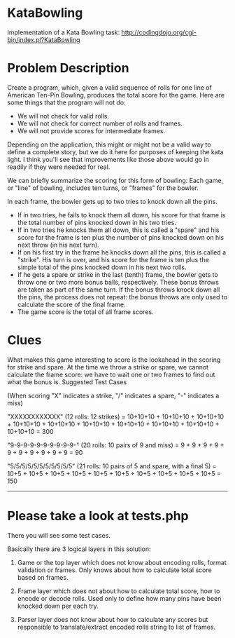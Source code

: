 # KataBowling

Implementation of a Kata Bowling task: http://codingdojo.org/cgi-bin/index.pl?KataBowling

# Problem Description 

Create a program, which, given a valid sequence of rolls for one line of American Ten-Pin Bowling, produces the total score for the game. Here are some things that the program will not do: 
 - We will not check for valid rolls. 
 - We will not check for correct number of rolls and frames. 
 - We will not provide scores for intermediate frames. 

Depending on the application, this might or might not be a valid way to define a complete story, but we do it here for purposes of keeping the kata light. I think you'll see that improvements like those above would go in readily if they were needed for real. 

We can briefly summarize the scoring for this form of bowling: 
Each game, or "line" of bowling, includes ten turns, or "frames" for the bowler. 

In each frame, the bowler gets up to two tries to knock down all the pins. 
- If in two tries, he fails to knock them all down, his score for that frame is the total number of pins knocked down in his two tries. 
- If in two tries he knocks them all down, this is called a "spare" and his score for the frame is ten plus the number of pins knocked down on his next throw (in his next turn). 
- If on his first try in the frame he knocks down all the pins, this is called a "strike". His turn is over, and his score for the frame is ten plus the simple total of the pins knocked down in his next two rolls. 
- If he gets a spare or strike in the last (tenth) frame, the bowler gets to throw one or two more bonus balls, respectively. These bonus throws are taken as part of the same turn. If the bonus throws knock down all the pins, the process does not repeat: the bonus throws are only used to calculate the score of the final frame. 
- The game score is the total of all frame scores. 

# Clues 

What makes this game interesting to score is the lookahead in the scoring for strike and spare. At the time we throw a strike or spare, we cannot calculate the frame score: we have to wait one or two frames to find out what the bonus is. 
Suggested Test Cases 

(When scoring "X" indicates a strike, "/" indicates a spare, "-" indicates a miss) 

"XXXXXXXXXXXX" (12 rolls: 12 strikes) = 10+10+10 + 10+10+10 + 10+10+10 + 10+10+10 + 10+10+10 + 10+10+10 + 10+10+10 + 10+10+10 + 10+10+10 + 10+10+10 = 300 

"9-9-9-9-9-9-9-9-9-9-" (20 rolls: 10 pairs of 9 and miss) = 9 + 9 + 9 + 9 + 9 + 9 + 9 + 9 + 9 + 9 = 90 

"5/5/5/5/5/5/5/5/5/5/5" (21 rolls: 10 pairs of 5 and spare, with a final 5) = 10+5 + 10+5 + 10+5 + 10+5 + 10+5 + 10+5 + 10+5 + 10+5 + 10+5 + 10+5 = 150

--------
Please take a look at tests.php
==================================

There you will see some test cases.

Basically there are 3 logical layers in this solution:

1. Game or the top layer which does not know about encoding rolls, format validation or frames. Only knows about how to calculate total score based on frames.

2. Frame layer which does not about how to calculate total score, how to encode or decode rolls. Used only to define how many pins have been knocked down per each try.

3. Parser layer does not know about how to calculate any scores but responsible to translate/extract encoded rolls string to list of frames.
